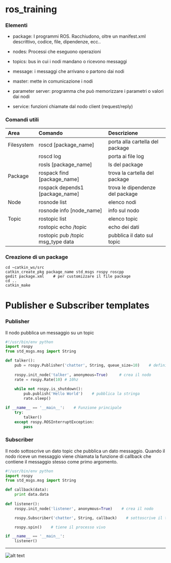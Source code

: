 # ros_training

### Elementi

- package: I programmi ROS. Racchiudono, oltre un manifest.xml descrittivo, codice, file, dipendenze, ecc..
- nodes: Processi che eseguono operazioni
- topics: bus in cui i nodi mandano o ricevono messaggi
- message: i messaggi che arrivano o partono dai nodi  

- master: mette in comunicazione i nodi
- parameter server: programma che può memorizzare i parametri o valori dai nodi
- service: funzioni chiamate dal nodo client (request/reply)

### Comandi utili

| Area | Comando | Descrizione |
| :--- | :--- | :--- |
| Filesystem | roscd [package_name] | porta alla cartella del package |
| | roscd log | porta ai file log |
| | rosls [package_name] | ls del package |
| Package | rospack find [package_name] | trova la cartella del package |
| | rospack depends1 [package_name] | trova le dipendenze del package |
| Node | rosnode list | elenco nodi |
| | rosnode info [node_name] | info sul nodo |
| Topic | rostopic list | elenco topic |
| | rostopic echo /topic | echo dei dati |
| | rostopic pub /topic msg_type data| pubblica il dato sul topic |

### Creazione di un package
```
cd ~catkin_ws/src
catkin_create_pkg package_name std_msgs rospy roscpp
gedit package.xml    # per customizzare il file package
cd ..
catkin_make
```

# Publisher e Subscriber templates


### Publisher
Il nodo pubblica un messaggio su un topic
```python
#!/usr/bin/env python
import rospy
from std_msgs.msg import String

def talker():    
    pub = rospy.Publisher('chatter', String, queue_size=10)    # definisce il publisher, il topic su cui pubblica e il msg che porta
    
    rospy.init_node('talker', anonymous=True)     # crea il nodo
    rate = rospy.Rate(10) # 10hz
    
    while not rospy.is_shutdown():        
        pub.publish('Hello World')    # pubblica la stringa
        rate.sleep()

if __name__ == '__main__':    # Funzione principale
    try:
        talker()
    except rospy.ROSInterruptException:
        pass
```

### Subscriber
Il nodo sottoscrive un dato topic che pubblica un dato messaggio. Quando il nodo riceve un messaggio viene chiamata la funzione di callback che contiene il messaggio stesso come primo argomento.
```python
#!/usr/bin/env python
import rospy
from std_msgs.msg import String

def callback(data):
    print data.data
    
def listener():
    rospy.init_node('listener', anonymous=True)    # crea il nodo

    rospy.Subscriber('chatter', String, callback)    # sottoscrive il topic e rimanda alla funzione callback

    rospy.spin()    # tiene il processo vivo

if __name__ == '__main__':
    listener()
```

___
![alt text](https://gavazzionline.files.wordpress.com/2014/01/img_6916.jpg?w=200)
